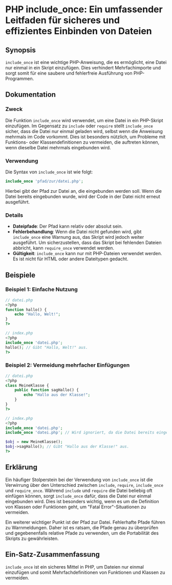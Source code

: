 <!--
Meta Description: # PHP include_once: Ein umfassender Leitfaden für sicheres und effizientes Einbinden von Dateien ## Synopsis `include_once` ist eine wichtige PHP-Anwe...
Meta Keywords: php, datei, die, include_once, ist
-->

# PHP include_once: Ein umfassender Leitfaden für sicheres und effizientes Einbinden von Dateien

## Synopsis
`include_once` ist eine wichtige PHP-Anweisung, die es ermöglicht, eine Datei nur einmal in ein Skript einzufügen. Dies verhindert Mehrfachimporte und sorgt somit für eine saubere und fehlerfreie Ausführung von PHP-Programmen.

## Dokumentation
### Zweck
Die Funktion `include_once` wird verwendet, um eine Datei in ein PHP-Skript einzufügen. Im Gegensatz zu `include` oder `require` stellt `include_once` sicher, dass die Datei nur einmal geladen wird, selbst wenn die Anweisung mehrmals im Code vorkommt. Dies ist besonders nützlich, um Probleme mit Funktions- oder Klassendefinitionen zu vermeiden, die auftreten können, wenn dieselbe Datei mehrmals eingebunden wird.

### Verwendung
Die Syntax von `include_once` ist wie folgt:
```php
include_once 'pfad/zur/datei.php';
```
Hierbei gibt der Pfad zur Datei an, die eingebunden werden soll. Wenn die Datei bereits eingebunden wurde, wird der Code in der Datei nicht erneut ausgeführt.

### Details
- **Dateipfade**: Der Pfad kann relativ oder absolut sein.
- **Fehlerbehandlung**: Wenn die Datei nicht gefunden wird, gibt `include_once` eine Warnung aus, das Skript wird jedoch weiter ausgeführt. Um sicherzustellen, dass das Skript bei fehlenden Dateien abbricht, kann `require_once` verwendet werden.
- **Gültigkeit**: `include_once` kann nur mit PHP-Dateien verwendet werden. Es ist nicht für HTML oder andere Dateitypen gedacht.

## Beispiele
### Beispiel 1: Einfache Nutzung
```php
// datei.php
<?php
function hallo() {
    echo "Hallo, Welt!";
}
?>

// index.php
<?php
include_once 'datei.php';
hallo(); // Gibt "Hallo, Welt!" aus.
?>
```

### Beispiel 2: Vermeidung mehrfacher Einfügungen
```php
// datei.php
<?php
class MeineKlasse {
    public function sagHallo() {
        echo "Hallo aus der Klasse!";
    }
}
?>

// index.php
<?php
include_once 'datei.php';
include_once 'datei.php'; // Wird ignoriert, da die Datei bereits eingebunden wurde.

$obj = new MeineKlasse();
$obj->sagHallo(); // Gibt "Hallo aus der Klasse!" aus.
?>
```

## Erklärung
Ein häufiger Stolperstein bei der Verwendung von `include_once` ist die Verwirrung über den Unterschied zwischen `include`, `require`, `include_once` und `require_once`. Während `include` und `require` die Datei beliebig oft einfügen können, sorgt `include_once` dafür, dass die Datei nur einmal eingebunden wird. Dies ist besonders wichtig, wenn es um die Definition von Klassen oder Funktionen geht, um "Fatal Error"-Situationen zu vermeiden. 

Ein weiterer wichtiger Punkt ist der Pfad zur Datei. Fehlerhafte Pfade führen zu Warnmeldungen. Daher ist es ratsam, die Pfade genau zu überprüfen und gegebenenfalls relative Pfade zu verwenden, um die Portabilität des Skripts zu gewährleisten.

## Ein-Satz-Zusammenfassung
`include_once` ist ein sicheres Mittel in PHP, um Dateien nur einmal einzufügen und somit Mehrfachdefinitionen von Funktionen und Klassen zu vermeiden.
